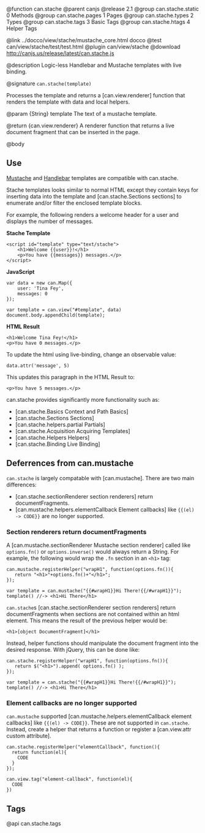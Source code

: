 @function can.stache
@parent canjs
@release 2.1
@group can.stache.static 0 Methods
@group can.stache.pages 1 Pages
@group can.stache.types 2 Types
@group can.stache.tags 3 Basic Tags
@group can.stache.htags 4 Helper Tags


@link ../docco/view/stache/mustache_core.html docco
@test can/view/stache/test/test.html
@plugin can/view/stache
@download http://canjs.us/release/latest/can.stache.js


@description Logic-less Handlebar and Mustache templates with live binding.

@signature `can.stache(template)`

Processes the template and returns a [can.view.renderer] function that renders the template
with data and local helpers.

@param {String} template The text of a mustache template.

@return {can.view.renderer} A renderer function that returns a live document fragment
that can be inserted in the page.

@body

## Use

[Mustache](https://github.com/janl/mustache.js/) and [Handlebar](http://handlebarsjs.com/) 
templates are compatible with can.stache.

Stache templates looks similar to normal HTML except
they contain keys for inserting data into the template
and [can.stache.Sections sections] to enumerate and/or filter the enclosed template blocks.

For example, the following renders a welcome header for
a user and displays the number of messages.

__Stache Template__

	<script id="template" type="text/stache">
		<h1>Welcome {{user}}!</h1>
		<p>You have {{messages}} messages.</p>
	</script>

__JavaScript__

	var data = new can.Map({
		user: 'Tina Fey',
		messages: 0
	});

	var template = can.view("#template", data)
	document.body.appendChild(template);

__HTML Result__

	<h1>Welcome Tina Fey!</h1>
	<p>You have 0 messages.</p>

To update the html using live-binding, change an observable value:

	data.attr('message', 5)

This updates this paragraph in the HTML Result to:

	<p>You have 5 messages.</p>



can.stache provides significantly more functionality such as:

- [can.stache.Basics Context and Path Basics]
- [can.stache.Sections Sections]
- [can.stache.helpers.partial Partials]
- [can.stache.Acquisition Acquiring Templates]
- [can.stache.Helpers Helpers]
- [can.stache.Binding Live Binding]


## Deferrences from can.mustache

`can.stache` is largely compatable with [can.mustache].  There are two main differences:

 - [can.stache.sectionRenderer section renderers] return documentFragments.
 - [can.mustache.helpers.elementCallback Element callbacks] like `{{(el) -> CODE}}` are no longer supported.
 
### Section renderers return documentFragments

A [can.mustache.sectionRenderer Mustache section renderer] called 
like `options.fn()` or `options.inverse()` would always return a String. For example,
the following would wrap the `.fn` section in an `<h1>` tag:

    can.mustache.registerHelper("wrapH1", function(options.fn()){
       return "<h1>"+options.fn()+"</h1>";
    });
    
    var template = can.mustache("{{#wrapH1}}Hi There!{{/#wrapH1}}");
    template() //-> <h1>Hi There</h1>

`can.stache`s [can.stache.sectionRenderer section renderers] return documentFragments when sections
are not contained within an html element. This means the result of the previous helper would be:

    <h1>[object DocumentFragment]</h1>

Instead, helper functions should manipulate the document fragment into the desired response.  With
jQuery, this can be done like:

    can.stache.registerHelper("wrapH1", function(options.fn()){
       return $("<h1>").append( options.fn() );
    });
    
    var template = can.stache("{{#wrapH1}}Hi There!{{/#wrapH1}}");
    template() //-> <h1>Hi There</h1>


### Element callbacks are no longer supported

`can.mustache` supported [can.mustache.helpers.elementCallback element callbacks] like `{{(el) -> CODE}}`. These
are not supported in `can.stache`.  Instead, create a helper that returns a function or register 
a [can.view.attr custom attribute].

    can.stache.registerHelper("elementCallback", function(){
      return function(el){
        CODE
      }
    });

    can.view.tag("element-callback", function(el){
      CODE
    })

## Tags

@api can.stache.tags